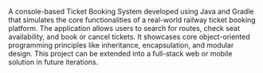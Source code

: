 A console-based Ticket Booking System developed using Java and Gradle that simulates the core functionalities of a real-world railway ticket booking platform. The application allows users to search for routes, check seat availability, and book or cancel tickets. It showcases core object-oriented programming principles like inheritance, encapsulation, and modular design. This project can be extended into a full-stack web or mobile solution in future iterations.
